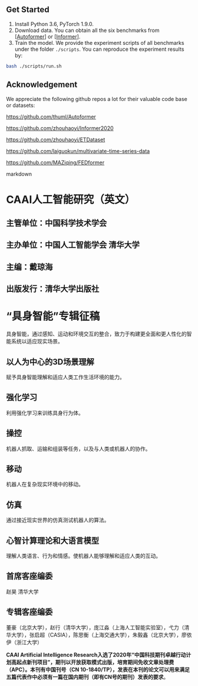 ## Get Started

1. Install Python 3.6, PyTorch 1.9.0.
2. Download data. You can obtain all the six benchmarks from [[Autoformer](https://github.com/thuml/Autoformer)] or [[Informer](https://github.com/zhouhaoyi/Informer2020)].
3. Train the model. We provide the experiment scripts of all benchmarks under the folder `./scripts`. You can reproduce the experiment results by:

```bash
bash ./scripts/run.sh
```

## Acknowledgement

We appreciate the following github repos a lot for their valuable code base or datasets:

https://github.com/thuml/Autoformer

https://github.com/zhouhaoyi/Informer2020

https://github.com/zhouhaoyi/ETDataset

https://github.com/laiguokun/multivariate-time-series-data

https://github.com/MAZiqing/FEDformer


markdown
# CAAI人工智能研究（英文）
## 主管单位：中国科学技术学会
## 主办单位：中国人工智能学会 清华大学
## 主编：戴琼海
## 出版发行：清华大学出版社

# “具身智能”专辑征稿
  
具身智能，通过感知、运动和环境交互的整合，致力于构建更全面和更人性化的智能系统以适应现实场景。  
  
## 以人为中心的3D场景理解  
  
赋予具身智能理解和适应人类工作生活环境的能力。  
  
## 强化学习  
  
利用强化学习来训练具身行为体。  
  
## 操控  
  
机器人抓取、运输和组装等任务，以及与人类或机器人的协作。  
  
## 移动  
  
机器人在复杂现实环境中的移动。  
  
## 仿真  
  
通过接近现实世界的仿真测试机器人的算法。  
  
## 心智计算理论和大语言模型  
  
理解人类语言、行为和情感。使机器人能够理解和适应人类的互动。  

## 首席客座编委 
赵昊 清华大学
## 专辑客座编委 
董豪（北京大学），赵行（清华大学），庞江淼（上海人工智能实验室），弋力（清华大学），张启超（CASIA），陈思衡（上海交通大学），朱毅鑫（北京大学），廖依伊（浙江大学）
  
**CAAI Artificial Intelligence Research入选了2020年“中国科技期刊卓越行动计划高起点新刊项目”，期刊以开放获取模式出版，培育期间免收文章处理费（APC）。本刊有中国刊号（CN 10-1840/TP），发表在本刊的论文可以用来满足五篇代表作中必须有一篇在国内期刊（即有CN号的期刊）发表的要求**。
